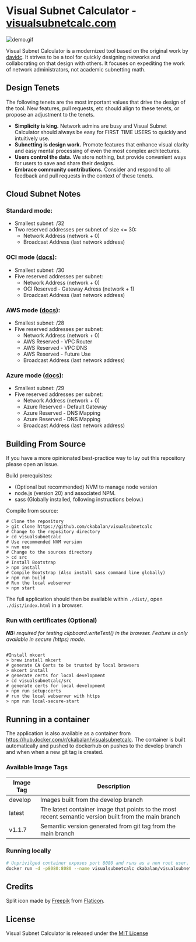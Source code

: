 # Visual Subnet Calculator - [visualsubnetcalc.com](https://visualsubnetcalc.com)

![demo.gif](src%2Fdemo.gif)

Visual Subnet Calculator is a modernized tool based on the original work by [davidc](https://github.com/davidc/subnets).
It strives to be a tool for quickly designing networks and collaborating on that design with others. It focuses on
expediting the work of network administrators, not academic subnetting math.

## Design Tenets

The following tenets are the most important values that drive the design of the tool. New features, pull requests, etc
should align to these tenets, or propose an adjustment to the tenets.

- **Simplicity is king.** Network admins are busy and Visual Subnet Calculator should always be easy for FIRST TIME USERS to
  quickly and intuitively use.
- **Subnetting is design work.** Promote features that enhance visual clarity and easy mental processing of even the most
  complex architectures.
- **Users control the data.** We store nothing, but provide convenient ways for users to save and share their designs.
- **Embrace community contributions.** Consider and respond to all feedback and pull requests in the context of these
  tenets.

## Cloud Subnet Notes

### Standard mode:

- Smallest subnet: /32
- Two reserved addresses per subnet of size <= 30:
  - Network Address (network + 0)
  - Broadcast Address (last network address)


### OCI mode ([docs](https://docs.oracle.com/en-us/iaas/Content/Network/Concepts/overview.htm#Reserved__reserved_subnet)):

- Smallest subnet: /30
- Five reserved addresses per subnet:
  - Network Address (network + 0)
  - OCI Reserved - Gateway Adress (network + 1)
  - Broadcast Address (last network address)


### AWS mode ([docs](https://docs.aws.amazon.com/vpc/latest/userguide/subnet-sizing.html)):

- Smallest subnet: /28
- Five reserved addresses per subnet:
  - Network Address (network + 0)
  - AWS Reserved - VPC Router
  - AWS Reserved - VPC DNS
  - AWS Reserved - Future Use
  - Broadcast Address (last network address)

### Azure mode ([docs](https://learn.microsoft.com/en-us/azure/virtual-network/virtual-networks-faq#are-there-any-restrictions-on-using-ip-addresses-within-these-subnets)):

- Smallest subnet: /29
- Five reserved addresses per subnet:
  - Network Address (network + 0)
  - Azure Reserved - Default Gateway
  - Azure Reserved - DNS Mapping
  - Azure Reserved - DNS Mapping
  - Broadcast Address (last network address)

## Building From Source

If you have a more opinionated best-practice way to lay out this repository please open an issue.

Build prerequisites:

- (Optional but recommended) NVM to manage node version
- node.js (version 20) and associated NPM.
- sass (Globally installed, following instructions below.)

Compile from source:

```shell
# Clone the repository
> git clone https://github.com/ckabalan/visualsubnetcalc
# Change to the repository directory
> cd visualsubnetcalc
# Use recommended NVM version
> nvm use
# Change to the sources directory
> cd src
# Install Bootstrap
> npm install
# Compile Bootstrap (Also install sass command line globally)
> npm run build
# Run the local webserver
> npm start
```

The full application should then be available within `./dist/`, open `./dist/index.html` in a browser.

### Run with certificates (Optional)

**_NB:_** _required for testing clipboard.writeText() in the browser. Feature is only available in secure (https) mode._

```shell

#Install mkcert
> brew install mkcert
# generate CA Certs to be trusted by local browsers
> mkcert install
# generate certs for local development
> cd visualsubnetcalc/src
# generate certs for local development
> npm run setup:certs
# run the local webserver with https
> npm run local-secure-start
```

## Running in a container

The application is also available as a container from https://hub.docker.com/r/ckabalan/visualsubnetcalc.
The container is built automatically and pushed to dockerhub on pushes to the develop branch and when when a new git tag is created.

### Available Image Tags

| Image Tag | Description                                                                                           |
| --------- | ----------------------------------------------------------------------------------------------------- |
| develop   | Images built from the develop branch                                                                  |
| latest    | The latest container image that points to the most recent semantic version built from the main branch |
| v1.1.7    | Semantic version generated from git tag from the main branch                                          |

### Running locally

```bash
# Unprivilged container exposes port 8080 and runs as a non root user.
docker run -d -p8080:8080 --name visualsubnetcalc ckabalan/visualsubnetcalc:latest
```

## Credits

Split icon made by [Freepik](https://www.flaticon.com/authors/freepik) from [Flaticon](https://www.flaticon.com/).

## License

Visual Subnet Calculator is released under the [MIT License](https://opensource.org/licenses/MIT)
